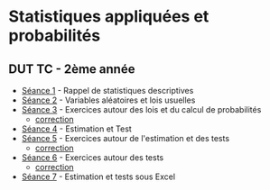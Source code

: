 # Statistiques appliquées et probabilités

## DUT TC - 2ème année

- [Séance 1](StatsProbas_TC2A_TD1.pdf) - Rappel de statistiques descriptives
- [Séance 2](StatsProbas_TC2A_TD2.pdf) - Variables aléatoires et lois usuelles
- [Séance 3](StatsProbas_TC2A_TD3.html) - Exercices autour des lois et du calcul de probabilités
    - [correction](StatsProbas_TC2A_TD3-correction.html)
- [Séance 4](StatsProbas_TC2A_TD4.pdf) - Estimation et Test
- [Séance 5](StatsProbas_TC2A_TD5.html) - Exercices autour de l'estimation et des tests
    - [correction](StatsProbas_TC2A_TD5-correction.html)
- [Séance 6](StatsProbas_TC2A_TD6.html) - Exercices autour des tests
    - [correction](StatsProbas_TC2A_TD6-correction.html)
- [Séance 7](StatsProbas_TC2A_TP1.html) - Estimation et tests sous Excel
